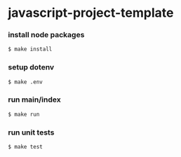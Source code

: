 # javascript-project-template

### install node packages
```bash
$ make install
```

### setup dotenv
```bash
$ make .env
```

### run main/index
```bash
$ make run
```

### run unit tests
```bash
$ make test
```